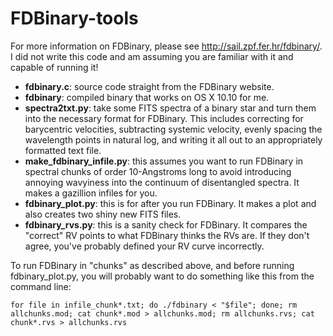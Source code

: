 # FDBinary-tools
For more information on FDBinary, please see http://sail.zpf.fer.hr/fdbinary/. I did not write this code and am assuming you are familiar with it and capable of running it!

* <b>fdbinary.c</b>: source code straight from the FDBinary website.
* <b>fdbinary</b>: compiled binary that works on OS X 10.10 for me.
* <b>spectra2txt.py</b>: take some FITS spectra of a binary star and turn them into the necessary format for FDBinary. This includes correcting for barycentric velocities, subtracting systemic velocity, evenly spacing the wavelength points in natural log, and writing it all out to an appropriately formatted text file.
* <b>make_fdbinary_infile.py</b>: this assumes you want to run FDBinary in spectral chunks of order 10-Angstroms long to avoid introducing annoying wavyiness into the continuum of disentangled spectra. It makes a gazillion infiles for you.
* <b>fdbinary_plot.py</b>: this is for after you run FDBinary. It makes a plot and also creates two shiny new FITS files.
* <b>fdbinary_rvs.py</b>: this is a sanity check for FDBinary. It compares the "correct" RV points to what FDBinary thinks the RVs are. If they don't agree, you've probably defined your RV curve incorrectly.

To run FDBinary in "chunks" as described above, and before running fdbinary_plot.py, you will probably want to do something like this from the command line:

```for file in infile_chunk*.txt; do ./fdbinary < "$file"; done; rm allchunks.mod; cat chunk*.mod > allchunks.mod; rm allchunks.rvs; cat chunk*.rvs > allchunks.rvs```
